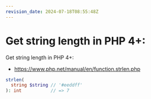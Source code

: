 ```yaml
---
revision_date: 2024-07-18T08:55:48Z
---
```

# Get string length in PHP 4+:
Get string length in PHP 4+:
* https://www.php.net/manual/en/function.strlen.php
```php
strlen(
  string $string // '#eeddff'
): int           // => 7
```